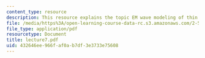 ```yaml
---
content_type: resource
description: This resource explains the topic EM wave modeling of thin films.
file: /media/https%3A/open-learning-course-data-rc.s3.amazonaws.com/2-58j-radiative-transfer-spring-2006/432646ee966faf0ab7df3e3733e75608_lecture7.pdf
file_type: application/pdf
resourcetype: Document
title: lecture7.pdf
uid: 432646ee-966f-af0a-b7df-3e3733e75608
---
```

